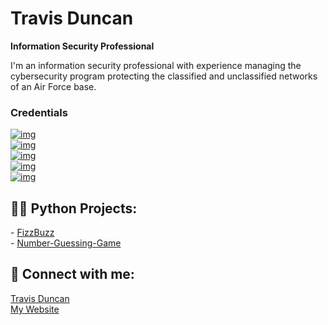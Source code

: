 # Travis Duncan

**Information Security Professional**

I'm an information security professional with experience managing the cybersecurity program protecting the classified and unclassified networks of an Air Force base.

<h3>Credentials</h3>
<a href="https://www.credly.com/badges/3da2dd71-ab8d-4b26-98b3-eca3272a5356"><img src="https://custom-icon-badges.demolab.com/badge/Certified%20Information%20Systems%20Security%20Professional-CISSP-darkgreen.svg?logo=isc2&amp;logoColor=white" alt="img" data-canonical-src="https://custom-icon-badges.demolab.com/badge/Certified%20Information%20Systems%20Security%20Professional-CISSP-green.svg?logo=isc2&amp;logoColor=white" style="max-width: 100%;"></a><br>
<a href="https://www.credly.com/badges/8dac8a06-9380-41e0-819f-c422c4b58a48"><img src="https://custom-icon-badges.demolab.com/badge/Certified%20Information%20Security%20Manager-CISM-green.svg?logo=isaca&amp;logoColor=white" alt="img" data-canonical-src="https://custom-icon-badges.demolab.com/badge/Certified%20Information%20Security%20Manager-CISM-green.svg?logo=isaca&amp;logoColor=white" style="max-width: 100%;"></a><br>
<a href="https://www.credly.com/badges/61e3e802-44a4-44ee-bed0-e454833010d7"><img src="https://custom-icon-badges.demolab.com/badge/CompTIA%20Advanced%20Security%20Professional-CASP+-red.svg?logo=comptia&amp;logoColor=white" alt="img" data-canonical-src="https://custom-icon-badges.demolab.com/badge/CompTIA%20Advanced%20Security%20Professional-CASP+-red.svg?logo=comptia&amp;logoColor=white" style="max-width: 100%;"></a><br>
<a href="https://www.wgu.edu/online-it-degrees/cybersecurity-information-assurance-masters-program.html"><img src="https://custom-icon-badges.demolab.com/badge/Master%20of%20Science,%20Cybersecurity%20and%20Information%20Assurance%20(Western%20Governors%20University)-WGU-darkblue.svg?logo=wgu&amp;logoColor=white" alt="img" data-canonical-src="https://custom-icon-badges.demolab.com/badge/Master%20of%20Science,%20Cybersecurity%20and%20Information%20Assurance%20(Western%20Governors%20University)-WGU-darkblue.svg?logo=wgu&amp;logoColor=white" style="max-width: 100%;"></a><br>
<a href="https://www.wgu.edu/online-it-degrees/cybersecurity-information-assurance-masters-program.html"><img src="https://custom-icon-badges.demolab.com/badge/Secret%20security%20clearance-DoD-white.svg?logo=dod&amp;logoColor=white" alt="img" data-canonical-src="https://custom-icon-badges.demolab.com/badge/Secret%20security%20clearance-DoD-white.svg?logo=dod&amp;logoColor=white" style="max-width: 100%;"></a><br>

<h2>👨‍💻 Python Projects:</h2>
- <a href="https://github.com/TravDunc/">FizzBuzz</a>
<br>
- <a href="https://github.com/TravDunc/Number-Guessing-Game">Number-Guessing-Game</a>

<h2> 🤳 Connect with me:</h2>

<div class="badge-base LI-profile-badge" data-locale="en_US" data-size="medium" data-theme="dark" data-type="VERTICAL" data-vanity="travis-w-duncan" data-version="v1"><a class="badge-base__link LI-simple-link" href="https://www.linkedin.com/in/travis-w-duncan?trk=profile-badge">Travis Duncan</a></div>
<a href="https://travdunc.github.io">My Website</a>

<!--
<h2>👨‍💻 Azure Projects:</h2>
- <b>Cloud SIEM Practice (Azure, Sentinel, Virtualization, Log Training/Parsing)</b>
  - [Windows EventLog: Failed RDP Logins Source IP to full GeoData Conversion](https://github.com/TravDunc/Sentinel-Lab)
-->
